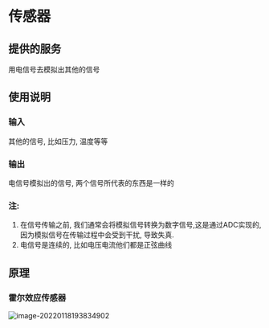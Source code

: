 # 传感器

## 提供的服务

用电信号去模拟出其他的信号

## 使用说明

### 输入

其他的信号, 比如压力, 温度等等

### 输出

电信号模拟出的信号, 两个信号所代表的东西是一样的

### 注:

1. 在信号传输之前, 我们通常会将模拟信号转换为数字信号,这是通过ADC实现的, 因为模拟信号在传输过程中会受到干扰, 导致失真.
2. 电信号是连续的, 比如电压电流他们都是正弦曲线

## 原理

### 霍尔效应传感器

![image-20220118193834902](../../../../AppData/Roaming/Typora/typora-user-images/image-20220118193834902.png)

